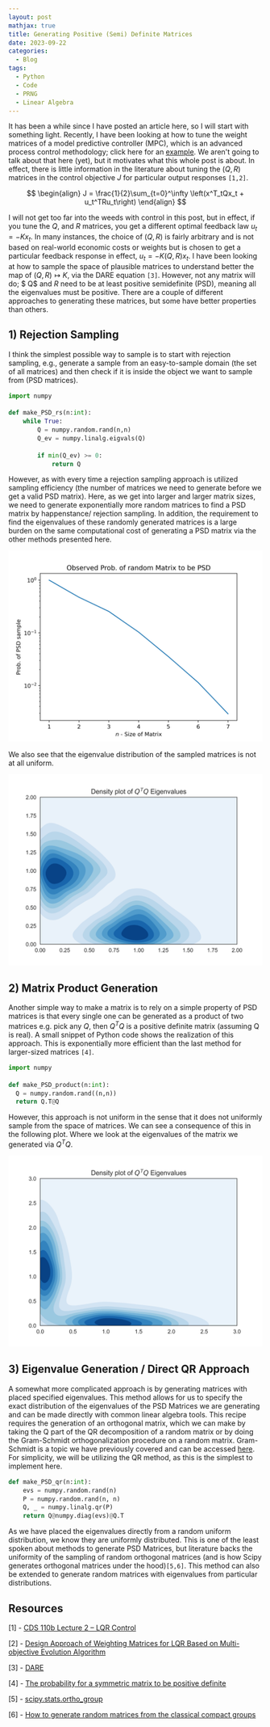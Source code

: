 ```yaml
---
layout: post
mathjax: true
title: Generating Positive (Semi) Definite Matrices
date: 2023-09-22
categories:
  - Blog
tags:
  - Python
  - Code
  - PRNG
  - Linear Algebra
---
```


It has been a while since I have posted an article here, so I will start with something light. Recently, I have been looking at how to tune the weight matrices of a model predictive controller (MPC), which is an advanced process control methodology; click here for an [example](https://ppopt.readthedocs.io/en/latest/mpc.html). We aren't going to talk about that here (yet), but it motivates what this whole post is about. In effect, there is little information in the literature about tuning the $(Q, R)$ matrices in the control objective $J$ for particular output responses `[1,2]`.

$$
\begin{align}
  J = \frac{1}{2}\sum_{t=0}^\infty \left(x^T_tQx_t + u_t^TRu_t\right)
\end{align}
$$

I will not get too far into the weeds with control in this post, but in effect, if you tune the $Q$, and $R$ matrices, you get a different optimal feedback law $u_t = -Kx_t$. In many instances, the choice of $(Q, R)$ is fairly arbitrary and is not based on real-world economic costs or weights but is chosen to get a particular feedback response in effect, $u_t = -K(Q, R)x_t$. I have been looking at how to sample the space of plausible matrices to understand better the map of $(Q, R) \mapsto K$, via the DARE equation `[3]`. However,  not any matrix will do; $ Q$ and $R$ need to be at least positive semidefinite (PSD), meaning all the eigenvalues must be positive. There are a couple of different approaches to generating these matrices, but some have better properties than others.


## 1) Rejection Sampling

I think the simplest possible way to sample is to start with rejection sampling, e.g., generate a sample from an easy-to-sample domain (the set of all matrices) and then check if it is inside the object we want to sample from (PSD matrices).

```python
import numpy

def make_PSD_rs(n:int):
    while True:
        Q = numpy.random.rand(n,n)
        Q_ev = numpy.linalg.eigvals(Q)
        
        if min(Q_ev) >= 0:
            return Q
```

However, as with every time a rejection sampling approach is utilized sampling efficiency (the number of matrices we need to generate before we get a valid PSD matrix). Here, as we get into larger and larger matrix sizes, we need to generate exponentially more random matrices to find a PSD matrix by happenstance/ rejection sampling. In addition, the requirement to find the eigenvalues of these randomly generated matrices is a large burden on the same computational cost of generating a PSD matrix via the other methods presented here.

![image](/assets/imgs/rs_prob.png)

We also see that the eigenvalue distribution of the sampled matrices is not at all uniform. 

![image](/assets/imgs/ev_rs.png)

## 2) Matrix Product Generation

Another simple way to make a matrix is to rely on a simple property of PSD matrices is that every single one can be generated as a product of two matrices e.g. pick any $Q$, then $Q^TQ$ is a positive definite matrix (assuming Q is real). A small snippet of Python code shows the realization of this approach. This is exponentially more efficient than the last method for larger-sized matrices `[4]`. 

```python
import numpy

def make_PSD_product(n:int):
  Q = numpy.random.rand((n,n))
  return Q.T@Q
```

However, this approach is not uniform in the sense that it does not uniformly sample from the space of matrices. We can see a consequence of this in the following plot. Where we look at the eigenvalues of the matrix we generated via $Q^TQ$.

![image](/assets/imgs/ev_prod.png)

## 3) Eigenvalue Generation / Direct QR Approach

A somewhat more complicated approach is by generating matrices with placed specified eigenvalues. This method allows for us to specify the exact distribution of the eigenvalues of the PSD Matrices we are generating and can be made directly with common linear algebra tools. This recipe requires the generation of an orthogonal matrix, which we can make by taking the Q part of the QR decomposition of a random matrix or by doing the Gram-Schmidt orthogonalization procedure on a random matrix. Gram-Schmidt is a topic we have previously covered and can be accessed [here](https://dkenefake.github.io/blog/Orthoginalization). For simplicity, we will be utilizing the QR method, as this is the simplest to implement here. 

```python
def make_PSD_qr(n:int):
    evs = numpy.random.rand(n)
    P = numpy.random.rand(n, n)
    Q, _ = numpy.linalg.qr(P)
    return Q@numpy.diag(evs)@Q.T
```

As we have placed the eigenvalues directly from a random uniform distribution, we know they are uniformly distributed. This is one of the least spoken about methods to generate PSD Matrices, but literature backs the uniformity of the sampling of random orthogonal matrices (and is how Scipy generates orthogonal matrices under the hood)`[5,6]`. This method can also be extended to generate random matrices with eigenvalues from particular distributions.

## Resources

[1] - [CDS 110b Lecture 2 – LQR Control](https://www.cds.caltech.edu/~murray/courses/cds110/wi06/lqr.pdf)

[2] - [Design Approach of Weighting Matrices for LQR Based on Multi-objective Evolution Algorithm](https://ieeexplore.ieee.org/document/4608180)

[3] - [DARE](https://en.wikipedia.org/wiki/Algebraic_Riccati_equation)

[4] - [The probability for a symmetric matrix to be positive definite](https://mathoverflow.net/questions/118481/the-probability-for-a-symmetric-matrix-to-be-positive-definite)

[5] - [scipy.stats.ortho_group](https://docs.scipy.org/doc/scipy/reference/generated/scipy.stats.ortho_group.html)

[6] - [How to generate random matrices from the classical compact groups](https://arxiv.org/abs/math-ph/0609050v2)
